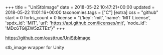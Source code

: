 +++
title = "UniStbImage"
date = 2018-05-22 10:47:21+00:00
updated = 2018-05-22 11:01:16+00:00
taxonomies.tags = ["C"]
[extra]
css = "github"
start = 0
forks_count = 0
license = "{'key': 'mit', 'name': 'MIT License', 'spdx_id': 'MIT', 'url': 'https://api.github.com/licenses/mit', 'node_id': 'MDc6TGljZW5zZTEz'}"
+++

<https://github.com/ousttrue/UniStbImage>

stb_image wrapper for Unity

